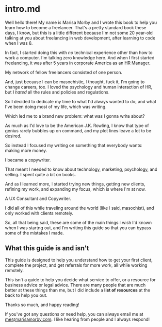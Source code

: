 # intro.md

Well hello there! My name is Marisa Morby and I wrote this book to help you learn how to become a freelancer. That's a pretty standard book these days, I know, but this is a little different because I'm not some 20 year-old talking at you about freelancing in web development, after learning to code when I was 8.

In fact, I started doing this with _no_ technical experience other than how to work a computer. I'm talking zero knowledge here. And when I first started freelancing, it was after 5 years in corporate America as an HR Manager. 

My network of fellow freelancers consisted of one person.

And, just because I can be masochistic, I thought, fuck it, I'm going to change careers, too. I loved the psychology and human interaction of HR, but I _hated_ all the rules and policies and regulations. 

So I decided to dedicate my time to what I'd always wanted to do, and what I've been doing most of my life, which was writing.

Which led me to a brand new problem: what was I gonna write about?

As much as I'd love to be the American J.K. Rowling, I know that type of genius rarely bubbles up on command, and my plot lines leave a lot to be desired.

So instead I focused my writing on something that everybody wants: making more money.

I became a copywriter.

That meant I needed to know about technology, marketing, psychology, and selling. I spent quite a bit on books.

And as I learned more, I started trying new things, getting new clients, refining my work, and expanding my focus, which is where I'm at now.

A UX Consultant and Copywriter.

I did all of this while traveling around the world (like I said, masochist), and only worked with clients remotely.

So, all that being said, these are some of the main things I wish I'd known when I was startng out, and I'm writing this guide so that you can bypass some of the mistakes I made.


## What this guide is and isn't
  This guide is designed to help you understand how to get your first client, complete the project, and get referrals for more work, all while working remotely.

  This isn't a guide to help you decide what service to offer, or a resource for business advice or legal advice. There are many people that are much better at these things than me, but I did include a **list of resources** at the back to help you out. 

Thanks so much, and happy reading!

If you've got any questions or need help, you can always email me at me@marisamorby.com. I like hearing from people and I always respond!
